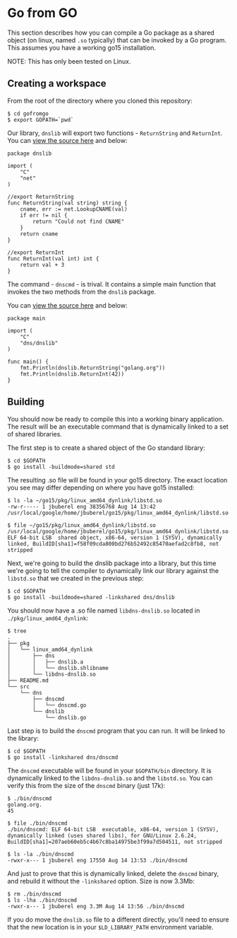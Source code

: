 # Go from GO

This section describes how you can compile a Go package as a shared object
(on linux, named `.so` typically) that can be invoked by a Go program. This
assumes you have a working go15 installation. 

NOTE: This has only been tested on Linux.

## Creating a workspace

From the root of the directory where you cloned this repository:

```
$ cd gofromgo
$ export GOPATH=`pwd`
```

Our library, `dnslib` will export two functions - `ReturnString` and `ReturnInt`. You can [view the source here](./src/dns/dnslib/dnslib.go) and below:

```
package dnslib

import (
    "C"
    "net"
)

//export ReturnString
func ReturnString(val string) string {
    cname, err := net.LookupCNAME(val)
    if err != nil {
        return "Could not find CNAME"
    }
    return cname
}

//export ReturnInt
func ReturnInt(val int) int {
    return val + 3
}
```

The command - `dnscmd` - is trival. It contains a simple main function that invokes the two methods from the `dnslib` package.

You can [view the source here](./src/dns/dnscmd/dnscmd.go) and below:

```
package main

import (
    "C"
    "dns/dnslib"
)

func main() {
    fmt.Println(dnslib.ReturnString("golang.org"))
    fmt.Println(dnslib.ReturnInt(42))
}
```

## Building

You should now be ready to compile this into a working binary application.
The result will be an executable command that is dynamically linked to a
set of shared libraries. 

The first step is to create a shared object of the Go standard library:

```
$ cd $GOPATH
$ go install -buildmode=shared std
```

The resulting .so file will be found in your go15 directory. The exact location you see may differ depending on where you have go15 installed:

```
$ ls -la ~/go15/pkg/linux_amd64_dynlink/libstd.so 
-rw-r----- 1 jbuberel eng 38356768 Aug 14 13:42 /usr/local/google/home/jbuberel/go15/pkg/linux_amd64_dynlink/libstd.so

$ file ~/go15/pkg/linux_amd64_dynlink/libstd.so 
/usr/local/google/home/jbuberel/go15/pkg/linux_amd64_dynlink/libstd.so: ELF 64-bit LSB  shared object, x86-64, version 1 (SYSV), dynamically linked, BuildID[sha1]=f58f09cda800bd276b52492c85470aefad2c8fb8, not stripped
```

Next, we're going to build the dnslib package into a library, but this time we're going to tell the compiler to dynamically link our library against the `libstd.so` that we created in the previous step:

```
$ cd $GOPATH
$ go install -buildmode=shared -linkshared dns/dnslib
```

You should now have a .so file named `libdns-dnslib.so` located in `./pkg/linux_amd64_dynlink`:

```
$ tree 
.
├── pkg
│   └── linux_amd64_dynlink
│       ├── dns
│       │   ├── dnslib.a
│       │   └── dnslib.shlibname
│       └── libdns-dnslib.so
├── README.md
└── src
    └── dns
        ├── dnscmd
        │   └── dnscmd.go
        └── dnslib
            └── dnslib.go

```

Last step is to build the `dnscmd` program that you can run. It will be
linked to the library:

```
$ cd $GOPATH
$ go install -linkshared dns/dnscmd
```

The `dnscmd` executable will be found in your `$GOPATH/bin` directory. It is
dynamically linked to the `libdns-dnslib.so` and the `libstd.so`. You can verify this from the size of the `dnscmd` binary (just 17k):

```
$ ./bin/dnscmd
golang.org.
45

$ file ./bin/dnscmd
./bin/dnscmd: ELF 64-bit LSB  executable, x86-64, version 1 (SYSV), dynamically linked (uses shared libs), for GNU/Linux 2.6.24, BuildID[sha1]=207aeb60eb5c4b67c8ba14975be3f99a7d504511, not stripped

$ ls -la ./bin/dnscmd
-rwxr-x--- 1 jbuberel eng 17550 Aug 14 13:53 ./bin/dnscmd

```

And just to prove that this is dynamically linked, delete the `dnscmd` binary, and rebuild it without the `-linkshared` option. Size is now 3.3Mb:

```
$ rm ./bin/dnscmd
$ ls -lha ./bin/dnscmd 
-rwxr-x--- 1 jbuberel eng 3.3M Aug 14 13:56 ./bin/dnscmd

```

If you do move the `dnslib.so` file to a different directly, you'll need to ensure that the new location is in your `$LD_LIBRARY_PATH` environment variable.